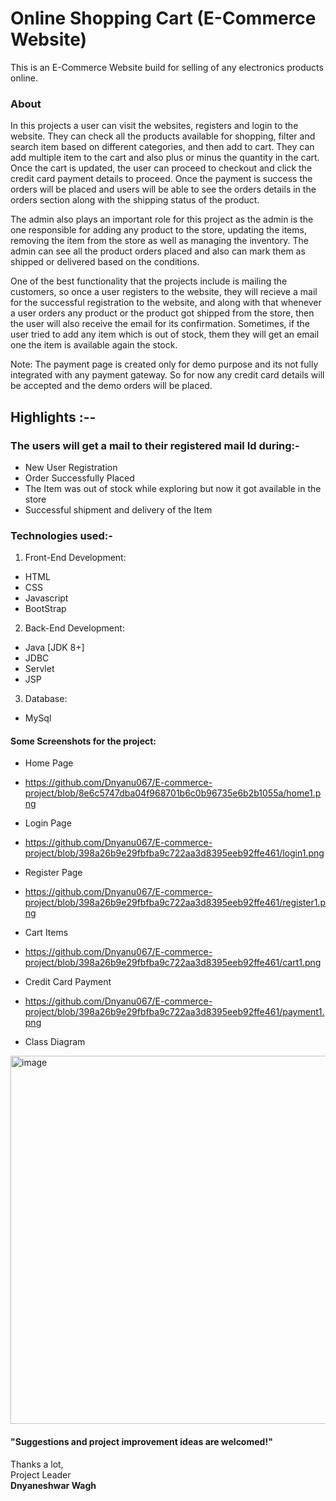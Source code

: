 # Online Shopping Cart (E-Commerce Website)

This is an E-Commerce Website build for selling of any electronics products online.

### About

In this projects a user can visit the websites, registers and login to the website. They can check all the products available for shopping, filter and search item based on different categories, and then add to cart. They can add multiple item to the cart and also plus or minus the quantity in the cart. Once the cart is updated, the user can proceed to checkout and click the credit card payment details to proceed. Once the payment is success the orders will be placed and users will be able to see the orders details in the orders section along with the shipping status of the product.

The admin also plays an important role for this project as the admin is the one responsible for adding any product to the store, updating the items, removing the item from the store as well as managing the inventory. The admin can see all the product orders placed and also can mark them as shipped or delivered based on the conditions.

One of the best functionality that the projects include is mailing the customers, so once a user registers to the website, they will recieve a mail for the successful registration to the website, and along with that whenever a user orders any product or the product got shipped from the store, then the user will also receive the email for its confirmation.
Sometimes, if the user tried to add any item which is out of stock, them they will get an email one the item is available again the stock.

Note: The payment page is created only for demo purpose and its not fully integrated with any payment gateway. So for now any credit card details will be accepted and the demo orders will be placed.

## Highlights :--

### The users will get a mail to their registered mail Id during:-
- New User Registration
- Order Successfully Placed
- The Item was out of stock while exploring but now it got available in the store
- Successful shipment and delivery of the Item

### Technologies used:-
1. Front-End Development:
- HTML
- CSS
- Javascript
- BootStrap

2. Back-End Development:
- Java [JDK 8+]
- JDBC
- Servlet
- JSP

3. Database:
- MySql


#### Some Screenshots for the project:
- Home Page
- https://github.com/Dnyanu067/E-commerce-project/blob/8e6c5747dba04f968701b6c0b96735e6b2b1055a/home1.png

- Login Page
- https://github.com/Dnyanu067/E-commerce-project/blob/398a26b9e29fbfba9c722aa3d8395eeb92ffe461/login1.png

-  Register Page
- https://github.com/Dnyanu067/E-commerce-project/blob/398a26b9e29fbfba9c722aa3d8395eeb92ffe461/register1.png

- Cart Items
- https://github.com/Dnyanu067/E-commerce-project/blob/398a26b9e29fbfba9c722aa3d8395eeb92ffe461/cart1.png

- Credit Card Payment
- https://github.com/Dnyanu067/E-commerce-project/blob/398a26b9e29fbfba9c722aa3d8395eeb92ffe461/payment1.png


- Class Diagram
<img width="589" alt="image" src="https://github.com/shashirajraja/shopping-cart/assets/34605595/d6dbfdb9-5108-4071-b4b6-d055f0370acd">

#### "Suggestions and project improvement ideas are welcomed!"

<bold>Thanks a lot,</bold><br/>
                                                                                                        Project Leader<br/>
                                                                                                         <b>Dnyaneshwar Wagh</b>


